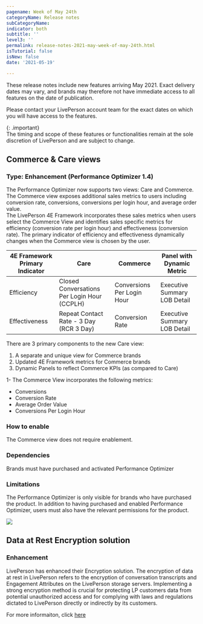 ```yaml
---
pagename: Week of May 24th
categoryName: Release notes
subCategoryName: 
indicator: both
subtitle: ''
level3: ''
permalink: release-notes-2021-may-week-of-may-24th.html
isTutorial: false
isNew: false
date: '2021-05-19'

---
```


These release notes include new features arriving May 2021. Exact delivery dates may vary, and brands may therefore not have immediate access to all features on the date of publication.

Please contact your LivePerson account team for the exact dates on which you will have access to the features.

{: .important}  
The timing and scope of these features or functionalities remain at the sole discretion of LivePerson and are subject to change.

## Commerce & Care views
### Type: Enhancement (Performance Optimizer 1.4)

The Performance Optimizer now supports two views: Care and Commerce.  The Commerce view exposes additional sales metrics to users including conversion rate, conversions, conversions per login hour, and average order value.  
The LivePerson 4E Framework incorporates these sales metrics when users select the Commerce View and identifies sales specific metrics for efficiency (conversion rate per login hour) and effectiveness (conversion rate).  The primary indicator of efficiency and effectiveness dynamically changes when the Commerce view is chosen by the user. 

| 4E Framework Primary Indicator  | Care  | Commerce | Panel with Dynamic Metric |
| ------------- | ------------- |------------- |------------- |
| Efficiency | Closed Conversations Per Login Hour (CCPLH) | Conversions Per Login Hour | Executive Summary LOB Detail |
| Effectiveness | Repeat Contact Rate - 3 Day (RCR 3 Day) | Conversion Rate | Executive Summary LOB Detail |

There are 3 primary components to the new Care view: 
1. A separate and unique view for Commerce brands  
2. Updated 4E Framework metrics for Commerce brands
3. Dynamic Panels to reflect Commerce KPIs (as compared to Care) 

1- The Commerce View incorporates the following metrics: 
* Conversions 
* Conversion Rate 
* Average Order Value 
* Conversions Per Login Hour 

### How to enable
The Commerce view does not require enablement. 

### Dependencies
Brands must have purchased and activated Performance Optimizer 

### Limitations
The Performance Optimizer is only visible for brands who have purchased the product. In addition to having purchased and enabled Performance Optimizer, users must also have the relevant permissions for the product. 

![](img/performance-optimizer-1.gif)

## Data at Rest Encryption solution
### Enhancement
LivePerson has enhanced their Encryption solution. 
The encryption of data at rest in LivePerson refers to the encryption of conversation transcripts and Engagement Attributes on the LivePerson storage servers. 
Implementing a strong encryption method is crucial for protecting LP customers data from potential unauthorized access and for complying with laws and regulations dictated to LivePerson directly or indirectly by its customers.

For more informaiton, click [here](https://knowledge.liveperson.com/security-regulations-security-protecting-customer-data.html#encryption-of-data-at-rest)
 

